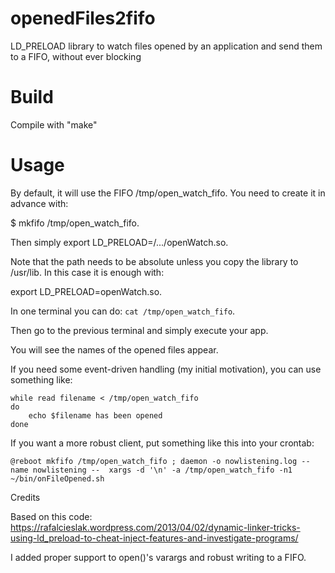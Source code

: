 # openedFiles2fifo
LD\_PRELOAD library to watch files opened by an application and send them to a FIFO, without ever blocking

# Build 

Compile with "make" 

# Usage 

By default, it will use the FIFO /tmp/open\_watch\_fifo.  You need to create it in advance with: 

$ mkfifo  /tmp/open\_watch\_fifo.

Then simply export LD\_PRELOAD=/.../openWatch.so. 

Note that the path needs to be absolute unless you copy the library to /usr/lib.  In this case it is enough with: 

export LD\_PRELOAD=openWatch.so.

In one terminal you can do: `cat /tmp/open_watch_fifo`. 

Then go to the previous terminal and simply execute your app. 

You will see the names of the opened files appear. 

If you need some event-driven handling (my initial motivation), you can use something like: 

```
while read filename < /tmp/open_watch_fifo
do
    echo $filename has been opened
done
```

If you want a more robust client, put something like this into your crontab:

``` 
@reboot mkfifo /tmp/open_watch_fifo ; daemon -o nowlistening.log --name nowlistening --  xargs -d '\n' -a /tmp/open_watch_fifo -n1 ~/bin/onFileOpened.sh
```



Credits 

Based on this code: 
https://rafalcieslak.wordpress.com/2013/04/02/dynamic-linker-tricks-using-ld_preload-to-cheat-inject-features-and-investigate-programs/

I added proper support to open()'s varargs and robust writing to a FIFO.


